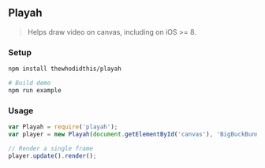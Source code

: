 ## Playah
> Helps draw video on canvas, including on iOS >= 8.

### Setup
```sh
npm install thewhodidthis/playah

# Build demo
npm run example
```

### Usage
```js
var Playah = require('playah');
var player = new Playah(document.getElementById('canvas'), 'BigBuckBunny.mp4');

// Render a single frame
player.update().render();
```
